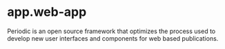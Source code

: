 app.web-app
===========

Periodic is an open source framework that optimizes the process used to develop new user interfaces and components for web based publications.
